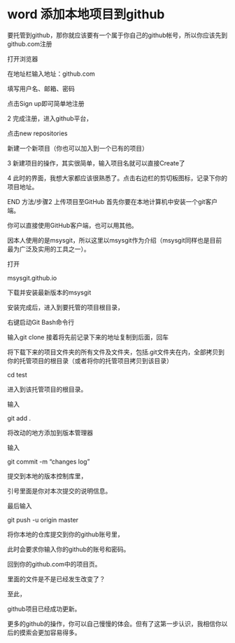 # word  添加本地项目到github


要托管到github，那你就应该要有一个属于你自己的github帐号，所以你应该先到github.com注册

打开浏览器

在地址栏输入地址：github.com

填写用户名、邮箱、密码

点击Sign up即可简单地注册

2
完成注册，进入github平台，

点击new repositories

新建一个新项目（你也可以加入到一个已有的项目）

3
新建项目的操作，其实很简单，输入项目名就可以直接Create了

 

4
此时的界面，我想大家都应该很熟悉了。点击右边栏的剪切板图标，记录下你的项目地址。

END
方法/步骤2 上传项目至GitHub
首先你要在本地计算机中安装一个git客户端。

你可以直接使用GitHub客户端，也可以用其他。

因本人使用的是msysgit，所以这里以msysgit作为介绍（msysgit同样也是目前最为广泛及实用的工具之一）。

打开

msysgit.github.io

下载并安装最新版本的msysgit

安装完成后，进入到要托管的项目根目录，

右键启动Git Bash命令行

输入git  clone  接着将先前记录下来的地址复制到后面，回车

将下载下来的项目文件夹的所有文件及文件夹，包括.git文件夹在内，全部拷贝到你的托管项目的根目录（或者将你的托管项目拷贝到该目录）

cd test

进入到该托管项目的根目录。

输入

git add .

将改动的地方添加到版本管理器

输入

git  commit -m “changes log”

提交到本地的版本控制库里，

引号里面是你对本次提交的说明信息。

最后输入

git push -u origin master

将你本地的仓库提交到你的github账号里，

此时会要求你输入你的github的账号和密码。

回到你的github.com中的项目页。

里面的文件是不是已经发生改变了？

至此，

github项目已经成功更新。

更多的github的操作，你可以自己慢慢的体会。但有了这第一步认识，我相信你以后的摸索会更加容易得多。
